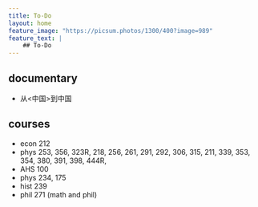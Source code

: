 ```yaml
---
title: To-Do
layout: home
feature_image: "https://picsum.photos/1300/400?image=989"
feature_text: |
    ## To-Do
---
```

## documentary
- 从<中国>到中国

## courses
- econ 212
- phys 253, 356, 323R, 218, 256, 261, 291, 292, 306, 315, 211, 339, 353, 354, 380, 391, 398, 444R,
- AHS 100
- phys 234, 175
- hist 239
- phil 271 (math and phil)
